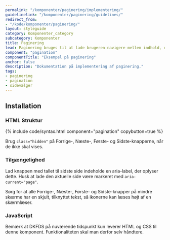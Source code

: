 ```yaml
---
permalink: "/komponenter/paginering/implementering/"
guidelinelink: "/komponenter/paginering/guidelines/"
redirect_from:
- "/kode/komponenter/paginering/"
layout: styleguide
category: Komponenter_category
subcategory: Komponenter
title: Paginering
lead: Paginering bruges til at lade brugeren navigere mellem indhold, der er opdelt på flere sider. Brugeren navigerer ved at gå fra side til side, eller til første eller sidste side på listen.
component: "pagination"
componentTitle: "Eksempel på paginering"
anchor: false
description: "Dokumentation på implementering af paginering."
tags:
- paginering
- pagination
- sidevælger
---
```


## Installation

### HTML Struktur

{% include code/syntax.html component="pagination" copybutton=true %}

Brug `class="hidden"` på Forrige-, Næste-, Første- og Sidste-knapperne, når de ikke skal vises.

### Tilgængelighed

Lad knappen med tallet til sidste side indeholde en aria-label, der oplyser dette. Husk at lade den aktuelle side være markeret med `aria-current="page"`.

Sørg for at alle Forrige-, Næste-, Første- og Sidste-knapper på mindre skærme har en skjult, tilknyttet tekst, så ikonerne kan læses højt af en skærmlæser.


### JavaScript
Bemærk at DKFDS på nuværende tidspunkt kun leverer HTML og CSS til denne komponent. Funktionaliteten skal man derfor selv håndtere.
